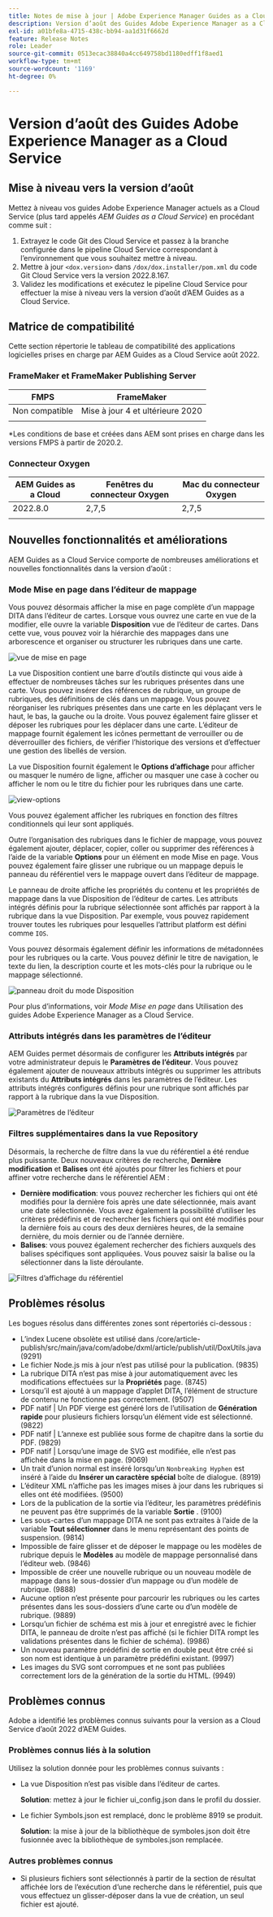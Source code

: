 ```yaml
---
title: Notes de mise à jour | Adobe Experience Manager Guides as a Cloud Service, version d’août 2022
description: Version d’août des Guides Adobe Experience Manager as a Cloud Service
exl-id: a01bfe8a-4715-438c-bb94-aa1d31f6662d
feature: Release Notes
role: Leader
source-git-commit: 0513ecac38840a4cc649758bd1180edff1f8aed1
workflow-type: tm+mt
source-wordcount: '1169'
ht-degree: 0%

---
```


# Version d’août des Guides Adobe Experience Manager as a Cloud Service

## Mise à niveau vers la version d’août

Mettez à niveau vos guides Adobe Experience Manager actuels as a Cloud Service (plus tard appelés *AEM Guides as a Cloud Service*) en procédant comme suit :
1. Extrayez le code Git des Cloud Service et passez à la branche configurée dans le pipeline Cloud Service correspondant à l’environnement que vous souhaitez mettre à niveau.
1. Mettre à jour `<dox.version>` dans `/dox/dox.installer/pom.xml` du code Git Cloud Service vers la version 2022.8.167.
1. Validez les modifications et exécutez le pipeline Cloud Service pour effectuer la mise à niveau vers la version d’août d’AEM Guides as a Cloud Service.

## Matrice de compatibilité

Cette section répertorie le tableau de compatibilité des applications logicielles prises en charge par AEM Guides as a Cloud Service août 2022.

### FrameMaker et FrameMaker Publishing Server

| FMPS | FrameMaker |
| --- | --- |
| Non compatible | Mise à jour 4 et ultérieure 2020 |
| | |

*Les conditions de base et créées dans AEM sont prises en charge dans les versions FMPS à partir de 2020.2.

### Connecteur Oxygen

| AEM Guides as a Cloud | Fenêtres du connecteur Oxygen | Mac du connecteur Oxygen |
| --- | --- | --- |
| 2022.8.0 | 2,7,5 | 2,7,5 |
|  |  |  |


## Nouvelles fonctionnalités et améliorations

AEM Guides as a Cloud Service comporte de nombreuses améliorations et nouvelles fonctionnalités dans la version d’août :

### Mode Mise en page dans l’éditeur de mappage

Vous pouvez désormais afficher la mise en page complète d’un mappage DITA dans l’éditeur de cartes. Lorsque vous ouvrez une carte en vue de la modifier, elle ouvre la variable **Disposition** vue de l’éditeur de cartes. Dans cette vue, vous pouvez voir la hiérarchie des mappages dans une arborescence et organiser ou structurer les rubriques dans une carte.

![vue de mise en page](assets/layout-view-map.png)

La vue Disposition contient une barre d’outils distincte qui vous aide à effectuer de nombreuses tâches sur les rubriques présentes dans une carte.
Vous pouvez insérer des références de rubrique, un groupe de rubriques, des définitions de clés dans un mappage. Vous pouvez réorganiser les rubriques présentes dans une carte en les déplaçant vers le haut, le bas, la gauche ou la droite. Vous pouvez également faire glisser et déposer les rubriques pour les déplacer dans une carte. L’éditeur de mappage fournit également les icônes permettant de verrouiller ou de déverrouiller des fichiers, de vérifier l’historique des versions et d’effectuer une gestion des libellés de version.


La vue Disposition fournit également le **Options d’affichage** pour afficher ou masquer le numéro de ligne, afficher ou masquer une case à cocher ou afficher le nom ou le titre du fichier pour les rubriques dans une carte.


![view-options](assets/view-options.png)

Vous pouvez également afficher les rubriques en fonction des filtres conditionnels qui leur sont appliqués.

Outre l’organisation des rubriques dans le fichier de mappage, vous pouvez également ajouter, déplacer, copier, coller ou supprimer des références à l’aide de la variable **Options** pour un élément en mode Mise en page. Vous pouvez également faire glisser une rubrique ou un mappage depuis le panneau du référentiel vers le mappage ouvert dans l’éditeur de mappage.

Le panneau de droite affiche les propriétés du contenu et les propriétés de mappage dans la vue Disposition de l’éditeur de cartes. Les attributs intégrés définis pour la rubrique sélectionnée sont affichés par rapport à la rubrique dans la vue Disposition. Par exemple, vous pouvez rapidement trouver toutes les rubriques pour lesquelles l’attribut platform est défini comme `IOS`.

Vous pouvez désormais également définir les informations de métadonnées pour les rubriques ou la carte. Vous pouvez définir le titre de navigation, le texte du lien, la description courte et les mots-clés pour la rubrique ou le mappage sélectionné.

![panneau droit du mode Disposition](assets/layout-inline-attributes.png)

Pour plus d’informations, voir *Mode Mise en page* dans Utilisation des guides Adobe Experience Manager as a Cloud Service.

### Attributs intégrés dans les paramètres de l’éditeur

AEM Guides permet désormais de configurer les **Attributs intégrés** par votre administrateur depuis le **Paramètres de l’éditeur**. Vous pouvez également ajouter de nouveaux attributs intégrés ou supprimer les attributs existants du **Attributs intégrés** dans les paramètres de l’éditeur.
Les attributs intégrés configurés définis pour une rubrique sont affichés par rapport à la rubrique dans la vue Disposition.

![Paramètres de l’éditeur](assets/editor-settings-inline-attributes.png)


### Filtres supplémentaires dans la vue Repository

Désormais, la recherche de filtre dans la vue du référentiel a été rendue plus puissante. Deux nouveaux critères de recherche, **Dernière modification** et **Balises** ont été ajoutés pour filtrer les fichiers et pour affiner votre recherche dans le référentiel AEM :
* **Dernière modification**: vous pouvez rechercher les fichiers qui ont été modifiés pour la dernière fois après une date sélectionnée, mais avant une date sélectionnée. Vous avez également la possibilité d’utiliser les critères prédéfinis et de rechercher les fichiers qui ont été modifiés pour la dernière fois au cours des deux dernières heures, de la semaine dernière, du mois dernier ou de l’année dernière.
* **Balises**: vous pouvez également rechercher des fichiers auxquels des balises spécifiques sont appliquées. Vous pouvez saisir la balise ou la sélectionner dans la liste déroulante.

![Filtres d’affichage du référentiel](assets/repo-filter-search.png)


## Problèmes résolus

Les bogues résolus dans différentes zones sont répertoriés ci-dessous :

* L’index Lucene obsolète est utilisé dans /core/article-publish/src/main/java/com/adobe/dxml/article/publish/util/DoxUtils.java (9291)
* Le fichier Node.js mis à jour n’est pas utilisé pour la publication. (9835)
* La rubrique DITA n’est pas mise à jour automatiquement avec les modifications effectuées sur la **Propriétés** page. (8745)
* Lorsqu’il est ajouté à un mappage d’applet DITA, l’élément de structure de contenu ne fonctionne pas correctement. (9507)
* PDF natif | Un PDF vierge est généré lors de l’utilisation de **Génération rapide** pour plusieurs fichiers lorsqu’un élément vide est sélectionné. (9822)
* PDF natif | L’annexe est publiée sous forme de chapitre dans la sortie du PDF. (9829)
* PDF natif | Lorsqu’une image de SVG est modifiée, elle n’est pas affichée dans la mise en page. (9069)
* Un trait d’union normal est inséré lorsqu’un `Nonbreaking Hyphen` est inséré à l’aide du **Insérer un caractère spécial** boîte de dialogue. (8919)
* L’éditeur XML n’affiche pas les images mises à jour dans les rubriques si elles ont été modifiées. (9500)
* Lors de la publication de la sortie via l’éditeur, les paramètres prédéfinis ne peuvent pas être supprimés de la variable **Sortie** . (9100)
* Les sous-cartes d’un mappage DITA ne sont pas extraites à l’aide de la variable **Tout sélectionner** dans le menu représentant des points de suspension. (9814)
* Impossible de faire glisser et de déposer le mappage ou les modèles de rubrique depuis le **Modèles** au modèle de mappage personnalisé dans l’éditeur web. (9846)
* Impossible de créer une nouvelle rubrique ou un nouveau modèle de mappage dans le sous-dossier d’un mappage ou d’un modèle de rubrique. (9888)
* Aucune option n’est présente pour parcourir les rubriques ou les cartes présentes dans les sous-dossiers d’une carte ou d’un modèle de rubrique. (9889)
* Lorsqu’un fichier de schéma est mis à jour et enregistré avec le fichier DITA, le panneau de droite n’est pas affiché (si le fichier DITA rompt les validations présentes dans le fichier de schéma). (9986)
* Un nouveau paramètre prédéfini de sortie en double peut être créé si son nom est identique à un paramètre prédéfini existant. (9997)
* Les images du SVG sont corrompues et ne sont pas publiées correctement lors de la génération de la sortie du HTML. (9949)


## Problèmes connus

Adobe a identifié les problèmes connus suivants pour la version as a Cloud Service d’août 2022 d’AEM Guides.

### Problèmes connus liés à la solution

Utilisez la solution donnée pour les problèmes connus suivants :

* La vue Disposition n’est pas visible dans l’éditeur de cartes.

  **Solution**: mettez à jour le fichier ui_config.json dans le profil du dossier.

* Le fichier Symbols.json est remplacé, donc le problème 8919 se produit.

  **Solution**: la mise à jour de la bibliothèque de symboles.json doit être fusionnée avec la bibliothèque de symboles.json remplacée.

### Autres problèmes connus

* Si plusieurs fichiers sont sélectionnés à partir de la section de résultat affichée lors de l’exécution d’une recherche dans le référentiel, puis que vous effectuez un glisser-déposer dans la vue de création, un seul fichier est ajouté.
